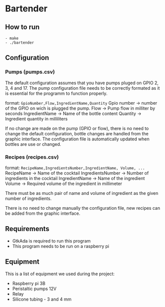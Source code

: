 # Bartender

## How to run

    - make
    - ./bartender

## Configuration

### Pumps (pumps.csv)

The default configuration assumes that you have pumps pluged on GPIO 2, 3, 4 and
17. 
The pump configuration file needs to be correctly formated as it is essential
for the programm to function properly.

format:
`GpioNumber,Flow,IngredientName,Quantity`
Gpio number -> number of the GPIO on wich is plugged the pump.
Flow -> Pump flow in milliter by seconds
IngredientName -> Name of the bottle content
Quantity -> Ingredient quantity in milliliters

If no change are made on the pump (GPIO or flow), there is no need
to change the default configuration, bottle changes are handled from
the graphic interface. The configuration file is automatically updated
when bottles are use or changed.

### Recipes (recipes.csv)

format:
`RecipeName,IngredientsNumber,IngredientName, Volume, ...`
RecipeName -> Name of the cocktail
IngredientsNumber -> Number of ingredients in the cocktail
IngredientName -> Name of the ingredient
Volume -> Required volume of the ingredient in millimeter

There must be as much pair of name and volume of ingredient as the
given number of ingredients.

There is no need to change manually the configuration file, new recipes
can be added from the graphic interface.

## Requirements

- GtkAda is required to run this program
- This program needs to be run on a raspberry pi

## Equipment

This is a list of equipment we used during the project:
* Raspberry pi 3B
* Peristaltic pumps 12V
* Relay
* Silicone tubing - 3 and 4 mm
